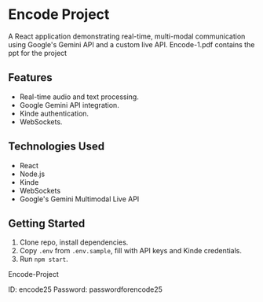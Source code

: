 # Encode Project

A React application demonstrating real-time, multi-modal communication using Google's Gemini API and a custom live API.
Encode-1.pdf contains the ppt for the project
## Features

*   Real-time audio and text processing.
*   Google Gemini API integration.
*   Kinde authentication.
*   WebSockets.

## Technologies Used

*   React
*   Node.js
*   Kinde
*   WebSockets
*   Google's Gemini Multimodal Live API

## Getting Started

1.  Clone repo, install dependencies.
2.  Copy `.env` from `.env.sample`, fill with API keys and Kinde credentials.
3.  Run `npm start`.

Encode-Project

ID: encode25
Password: passwordforencode25

